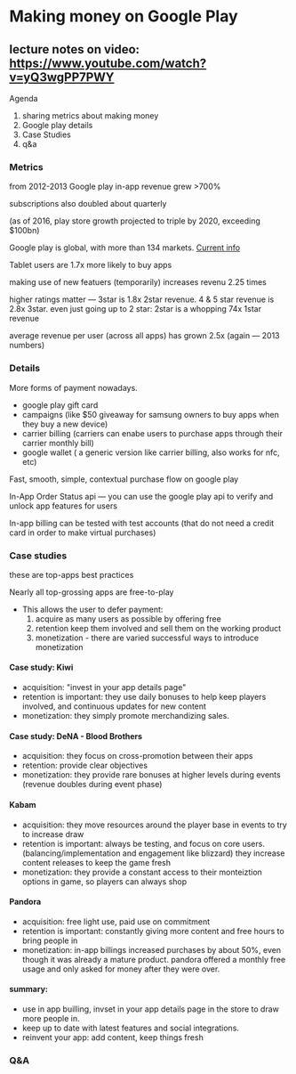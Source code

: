 # Making money on Google Play
## lecture notes on video: https://www.youtube.com/watch?v=yQ3wgPP7PWY

Agenda
1. sharing metrics about making money
2. Google play details
3. Case Studies
4. q&a

### Metrics

from 2012-2013 Google play in-app revenue grew >700% 

subscriptions also doubled about quarterly

(as of 2016, play store growth projected to triple by 2020, exceeding $100bn)

Google play is global, with more than 134 markets. [Current info](https://support.google.com/googleplay/answer/2843119?hl=en)

Tablet users are 1.7x more likely to buy apps

making use of new featuers (temporarily) increases revenu 2.25 times

higher ratings matter — 3star is 1.8x 2star revenue. 4 & 5 star revenue is 2.8x 3star. even just going up to 2 star: 2star is a whopping 74x 1star revenue

average revenue per user (across all apps) has grown 2.5x (again — 2013 numbers)

### Details

More forms of payment nowadays.

* google play gift card
* campaigns (like $50 giveaway for samsung owners to buy apps when they buy a new device)
* carrier billing (carriers can enabe users to purchase apps through their carrier monthly bill)
* google wallet ( a generic version like carrier billing, also works for nfc, etc)

Fast, smooth, simple, contextual purchase flow on google play

In-App Order Status api — you can use the google play api to verify and unlock app features for users

In-app billing can be tested with test accounts (that do not need a credit card in order to make virtual purchases)

### Case studies

these are top-apps best practices

Nearly all top-grossing apps are free-to-play
- This allows the user to defer payment:
    1. acquire as many users as possible by offering free
    2. retention keep them involved and sell them on the working product
    3. monetization - there are varied successful ways to introduce monetization

#### Case study: Kiwi

* acquisition: "invest in your app details page"
* retention is important: they use daily bonuses to help keep players involved, and continuous updates for new content
* monetization: they simply promote merchandizing sales. 

#### Case study: DeNA - Blood Brothers

* acquisition: they focus on cross-promotion between their apps
* retention: provide clear objectives
* monetization: they provide rare bonuses at higher levels during events (revenue doubles during event phase)

#### Kabam

* acquisition: they move resources around the player base in events to try to increase draw
* retention is important: always be testing, and focus on core users. (balancing/implementation and engagement like blizzard) they increase content releases to keep the game fresh
* monetization:  they provide a constant access to their monteiztion options in game, so players can always shop 

#### Pandora

* acquisition: free light use, paid use on commitment
* retention is important: constantly giving more content and free hours to bring people in
* monetization: in-app billings increased purchases by about 50%, even though it was already a mature product. pandora offered a monthly free usage and only asked for money after they were over. 

#### summary:

* use in app builling, invset in your app details page in the store to draw more people in.
* keep up to date with latest features and social integrations.
* reinvent your app: add content, keep things fresh 

### Q&A
